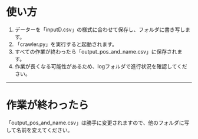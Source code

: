 # 使い方
1. データーを「inputD.csv」の様式に合わせて保存し、フォルダに書き写します。
2. 「crawler.py」を実行すると起動されます。
3. すべての作業が終わったら「output_pos_and_name.csv」に保存されます。
4. 作業が長くなる可能性があるため、logフォルダで進行状況を確認してください。

-----

# 作業が終わったら
「output_pos_and_name.csv」は勝手に変更されますので、他のフォルダに写して名前を変えてください。